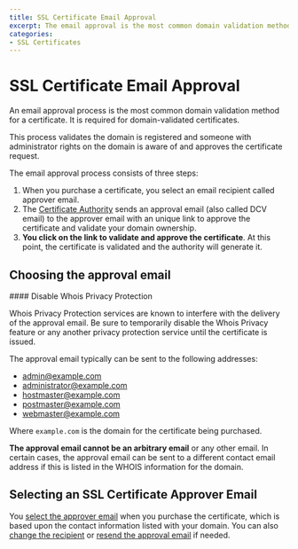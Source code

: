 ```yaml
---
title: SSL Certificate Email Approval
excerpt: The email approval is the most common domain validation method for a certificate and it is required for domain-validated certificates.
categories:
- SSL Certificates
---
```


# SSL Certificate Email Approval

An email approval process is the most common domain validation method for a certificate. It is required for domain-validated certificates.

This process validates the domain is registered and someone with administrator rights on the domain is aware of and approves the certificate request.

The email approval process consists of three steps:

1. When you purchase a certificate, you select an email recipient called approver email.
1. The [Certificate Authority](/articles/what-is-a-certificate-authority) sends an approval email (also called DCV email) to the approver email with an unique link to approve the certificate and validate your domain ownership.
1. **You click on the link to validate and approve the certificate**. At this point, the certificate is validated and the authority will generate it.

## Choosing the approval email

<warning>
#### Disable Whois Privacy Protection

Whois Privacy Protection services are known to interfere with the delivery of the approval email. Be sure to temporarily disable the Whois Privacy feature or any another privacy protection service until the certificate is issued.
</warning>

The approval email typically can be sent to the following addresses:

- admin@example.com
- administrator@example.com
- hostmaster@example.com
- postmaster@example.com
- webmaster@example.com

Where `example.com` is the domain for the certificate being purchased.

**The approval email cannot be an arbitrary email** or any other email. In certain cases, the approval email can be sent to a different contact email address if this is listed in the WHOIS information for the domain.

## Selecting an SSL Certificate Approver Email

You [select the approver email](/articles/selecting-ssl-certificates-email/) when you purchase the certificate, which is based upon the contact information listed with your domain. You can also [change the recipient](/articles/changing-ssl-certificates-email) or [resend the approval email](/articles/resending-ssl-certificates-email) if needed.
